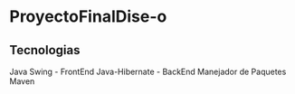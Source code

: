 # ProyectoFinalDise-o
## Tecnologias

Java Swing - FrontEnd
Java-Hibernate - BackEnd
Manejador de Paquetes Maven
